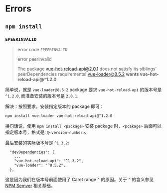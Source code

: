 # Errors

## `npm install`

### `EPEERINVALID`

> error code `EPEERINVALID`
>
> error peerinvalid 
>
> The package vue-hot-reload-api@2.0.1 does not satisfy its siblings' peerDependencies requirements! vue-loader@8.5.2 **wants vue-hot-reload-api@^1.2.0**

简单说，就是 `vue-loader@8.5.2` package 要求 `vue-hot-reload-api` 的版本号是 `^1.2.0`, 而准备安装的版本号是 `2.0.1`.

解决：按照要求，安装指定版本的 package 即可：

```bash
npm install vue-loader vue-hot-reload-api@^1.2.0
```

换句话说，使用 `npm install <package>` 安装 package 时，`<pcakage>` 后面可以指定版本号，格式是: `@<version-number>`.

最后安装的实际版本号是 `^1.3.2`: 

```
  "devDependencies": {
    ...
    "vue-hot-reload-api": "^1.3.2",
    "vue-loader": "^8.5.2",
  },
```

这是因为我们在版本号前面使用了 Caret range `^` 的原因。关于 `^` 的含义参见 [NPM Semver](/meet/npm/node-semver.md) 相关基础。
